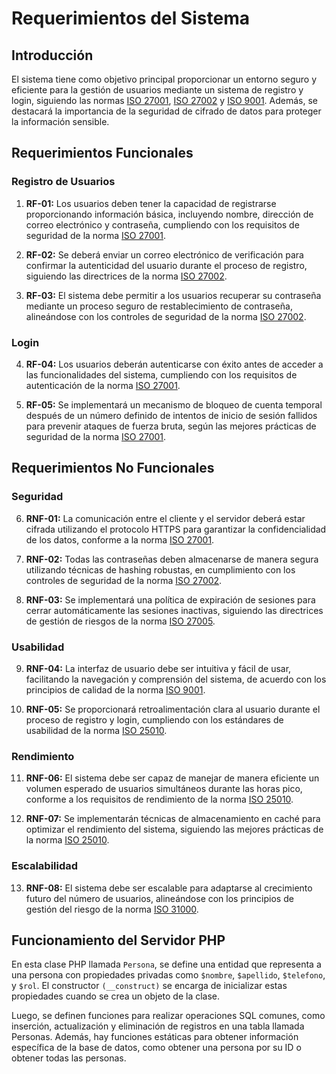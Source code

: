 # Requerimientos del Sistema

## Introducción

El sistema tiene como objetivo principal proporcionar un entorno seguro y eficiente para la gestión de usuarios mediante un sistema de registro y login, siguiendo las normas [ISO 27001](https://www.iso.org/standard/54534.html), [ISO 27002](https://www.iso.org/standard/54533.html) y [ISO 9001](https://www.iso.org/standard/62085.html). Además, se destacará la importancia de la seguridad de cifrado de datos para proteger la información sensible.

## Requerimientos Funcionales

### Registro de Usuarios

1. **RF-01:** Los usuarios deben tener la capacidad de registrarse proporcionando información básica, incluyendo nombre, dirección de correo electrónico y contraseña, cumpliendo con los requisitos de seguridad de la norma [ISO 27001](https://www.iso.org/standard/54534.html).

2. **RF-02:** Se deberá enviar un correo electrónico de verificación para confirmar la autenticidad del usuario durante el proceso de registro, siguiendo las directrices de la norma [ISO 27002](https://www.iso.org/standard/54533.html).

3. **RF-03:** El sistema debe permitir a los usuarios recuperar su contraseña mediante un proceso seguro de restablecimiento de contraseña, alineándose con los controles de seguridad de la norma [ISO 27002](https://www.iso.org/standard/54533.html).

### Login

4. **RF-04:** Los usuarios deberán autenticarse con éxito antes de acceder a las funcionalidades del sistema, cumpliendo con los requisitos de autenticación de la norma [ISO 27001](https://www.iso.org/standard/54534.html).

5. **RF-05:** Se implementará un mecanismo de bloqueo de cuenta temporal después de un número definido de intentos de inicio de sesión fallidos para prevenir ataques de fuerza bruta, según las mejores prácticas de seguridad de la norma [ISO 27001](https://www.iso.org/standard/54534.html).

## Requerimientos No Funcionales

### Seguridad

6. **RNF-01:** La comunicación entre el cliente y el servidor deberá estar cifrada utilizando el protocolo HTTPS para garantizar la confidencialidad de los datos, conforme a la norma [ISO 27001](https://www.iso.org/standard/54534.html).

7. **RNF-02:** Todas las contraseñas deben almacenarse de manera segura utilizando técnicas de hashing robustas, en cumplimiento con los controles de seguridad de la norma [ISO 27002](https://www.iso.org/standard/54533.html).

8. **RNF-03:** Se implementará una política de expiración de sesiones para cerrar automáticamente las sesiones inactivas, siguiendo las directrices de gestión de riesgos de la norma [ISO 27005](https://www.iso.org/standard/68412.html).

### Usabilidad

9. **RNF-04:** La interfaz de usuario debe ser intuitiva y fácil de usar, facilitando la navegación y comprensión del sistema, de acuerdo con los principios de calidad de la norma [ISO 9001](https://www.iso.org/standard/62085.html).

10. **RNF-05:** Se proporcionará retroalimentación clara al usuario durante el proceso de registro y login, cumpliendo con los estándares de usabilidad de la norma [ISO 25010](https://www.iso.org/standard/35733.html).

### Rendimiento

11. **RNF-06:** El sistema debe ser capaz de manejar de manera eficiente un volumen esperado de usuarios simultáneos durante las horas pico, conforme a los requisitos de rendimiento de la norma [ISO 25010](https://www.iso.org/standard/35733.html).

12. **RNF-07:** Se implementarán técnicas de almacenamiento en caché para optimizar el rendimiento del sistema, siguiendo las mejores prácticas de la norma [ISO 25010](https://www.iso.org/standard/35733.html).

### Escalabilidad

13. **RNF-08:** El sistema debe ser escalable para adaptarse al crecimiento futuro del número de usuarios, alineándose con los principios de gestión del riesgo de la norma [ISO 31000](https://www.iso.org/standard/65694.html).

## Funcionamiento del Servidor PHP

En esta clase PHP llamada `Persona`, se define una entidad que representa a una persona con propiedades privadas como `$nombre`, `$apellido`, `$telefono`, y `$rol`. El constructor `(__construct)` se encarga de inicializar estas propiedades cuando se crea un objeto de la clase.

Luego, se definen funciones para realizar operaciones SQL comunes, como inserción, actualización y eliminación de registros en una tabla llamada Personas. Además, hay funciones estáticas para obtener información específica de la base de datos, como obtener una persona por su ID o obtener todas las personas.